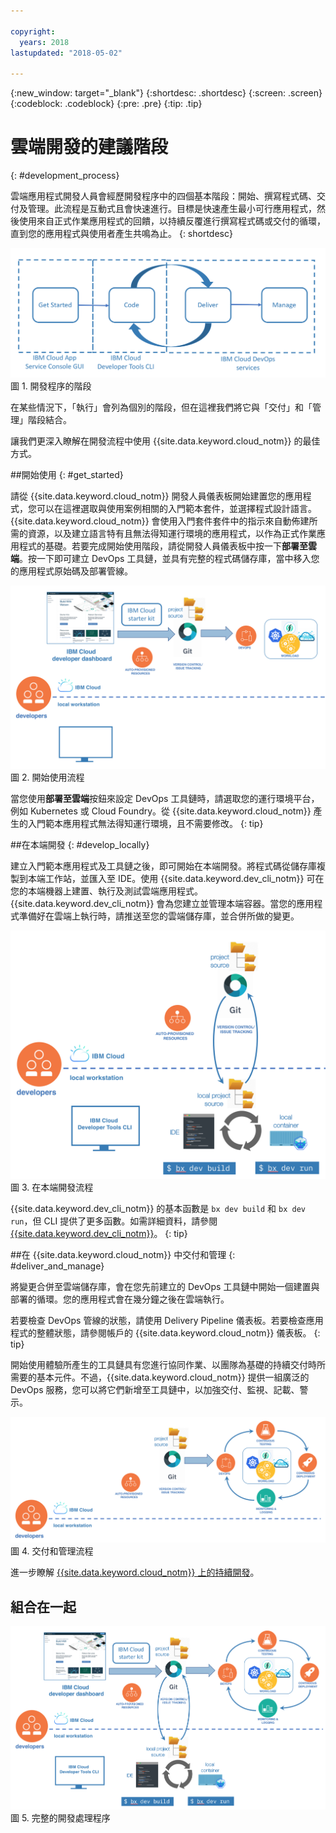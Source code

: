 ```yaml
---

copyright:
  years: 2018
lastupdated: "2018-05-02"

---
```

{:new_window: target="_blank"}
{:shortdesc: .shortdesc}
{:screen: .screen}
{:codeblock: .codeblock}
{:pre: .pre}
{:tip: .tip}

# 雲端開發的建議階段
{: #development_process}

雲端應用程式開發人員會經歷開發程序中的四個基本階段：開始、撰寫程式碼、交付及管理。此流程是互動式且會快速進行。目標是快速產生最小可行應用程式，然後使用來自正式作業應用程式的回饋，以持續反覆進行撰寫程式碼或交付的循環，直到您的應用程式與使用者產生共鳴為止。
{: shortdesc}

![開發流程](images/dev_flow_overview.png "開發流程") 圖 1. 開發程序的階段

在某些情況下，「執行」會列為個別的階段，但在這裡我們將它與「交付」和「管理」階段結合。

讓我們更深入瞭解在開發流程中使用 {{site.data.keyword.cloud_notm}} 的最佳方式。

##開始使用
{: #get_started}

請從 {{site.data.keyword.cloud_notm}} 開發人員儀表板開始建置您的應用程式，您可以在這裡選取與使用案例相關的入門範本套件，並選擇程式設計語言。{{site.data.keyword.cloud_notm}} 會使用入門套件套件中的指示來自動佈建所需的資源，以及建立語言特有且無法得知運行環境的應用程式，以作為正式作業應用程式的基礎。若要完成開始使用階段，請從開發人員儀表板中按一下**部署至雲端**。按一下即可建立 DevOps 工具鏈，並具有完整的程式碼儲存庫，當中移入您的應用程式原始碼及部署管線。

![開始使用](images/dev_get_started.png "開始使用") 圖 2. 開始使用流程

當您使用**部署至雲端**按鈕來設定 DevOps 工具鏈時，請選取您的運行環境平台，例如 Kubernetes 或 Cloud Foundry。從 {{site.data.keyword.cloud_notm}} 產生的入門範本應用程式無法得知運行環境，且不需要修改。
{: tip}

##在本端開發
{: #develop_locally}

建立入門範本應用程式及工具鏈之後，即可開始在本端開發。將程式碼從儲存庫複製到本端工作站，並匯入至 IDE。使用 {{site.data.keyword.dev_cli_notm}} 可在您的本端機器上建置、執行及測試雲端應用程式。{{site.data.keyword.dev_cli_notm}} 會為您建立並管理本端容器。當您的應用程式準備好在雲端上執行時，請推送至您的雲端儲存庫，並合併所做的變更。

![在本端開發](images/dev_code_locally.png "在本端開發") 圖 3. 在本端開發流程

{{site.data.keyword.dev_cli_notm}} 的基本函數是 `bx dev build` 和 `bx dev run`，但 CLI 提供了更多函數。如需詳細資料，請參閱 [{{site.data.keyword.dev_cli_notm}}](../cli/idt/index.html)。
{: tip}

##在 {{site.data.keyword.cloud_notm}} 中交付和管理
{: #deliver_and_manage}

將變更合併至雲端儲存庫，會在您先前建立的 DevOps 工具鏈中開始一個建置與部署的循環。您的應用程式會在幾分鐘之後在雲端執行。

若要檢查 DevOps 管線的狀態，請使用 Delivery Pipeline 儀表板。若要檢查應用程式的整體狀態，請參閱帳戶的 {{site.data.keyword.cloud_notm}} 儀表板。
{: tip}

開始使用體驗所產生的工具鏈具有您進行協同作業、以團隊為基礎的持續交付時所需要的基本元件。不過，{{site.data.keyword.cloud_notm}} 提供一組廣泛的 DevOps 服務，您可以將它們新增至工具鏈中，以加強交付、監視、記載、警示。

![交付和管理](images/dev_deliver_and_manage.png "交付和管理") 圖 4. 交付和管理流程

進一步瞭解 [{{site.data.keyword.cloud_notm}} 上的持續開發](../services/ContinuousDelivery/index.html#cd_getting_started)。

## 組合在一起

![處理程序詳細資料](images/dev_process_detail.png "處理程序詳細資料") 圖 5. 完整的開發處理程序
